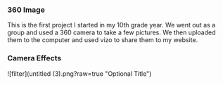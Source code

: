 ### 360 Image

This is the first project I started in my 10th grade year.  We went out as a group and used a 360 camera to take a few pictures.  We then uploaded them to the computer and used vizo to share them to my website. 

<script src="//360.vizor.io/scripts/embed.js" data-vizorurl="https://360.vizor.io/embed/v/97gy" ></script>

### Camera Effects

![filter](untitled (3).png?raw=true "Optional Title")
